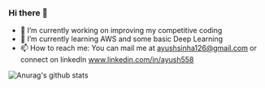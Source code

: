 ### Hi there 👋

- 🔭 I’m currently working on improving my competitive coding 
- 🌱 I’m currently learning AWS and some basic Deep Learning
- 📫 How to reach me: You can mail me at ayushsinha126@gmail.com or connect on linkedIn www.linkedin.com/in/ayush558

![Anurag's github stats](https://github-readme-stats.vercel.app/api?username=ayush5588&count_private=true&show_icons=true&theme=dracula)
